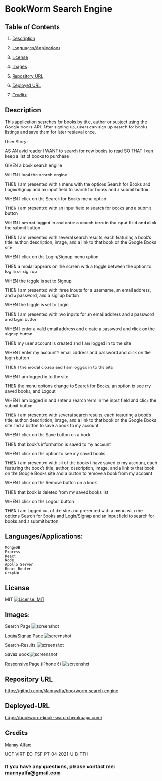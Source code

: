 # BookWorm Search Engine

## Table of Contents
1. [Description](#description)

2. [Languages/Applications](#languages-applications)

3. [License](#license)

4. [Images](#images)

5. [Repository URL](#repository-url)

6. [Deployed URL](#deployed-url)

7. [Credits](#credits)

## Description
This application searches for books by title, author or subject using the Google books API.
After signing up, users can sign up search for books listings and save them for later retrieval once.

User Story:

AS AN avid reader
I WANT to search for new books to read
SO THAT I can keep a list of books to purchase

GIVEN a book search engine

WHEN I load the search engine

THEN I am presented with a menu with the options Search for Books and Login/Signup and an input 
field to search for books and a submit button

WHEN I click on the Search for Books menu option

THEN I am presented with an input field to search for books and a submit button

WHEN I am not logged in and enter a search term in the input field and click the submit button

THEN I am presented with several search results, each featuring a book’s title, author, 
description, image, and a link to that book on the Google Books site

WHEN I click on the Login/Signup menu option

THEN a modal appears on the screen with a toggle between the option to log in or sign up

WHEN the toggle is set to Signup

THEN I am presented with three inputs for a username, an email address, and a password, and a 
signup button

WHEN the toggle is set to Login

THEN I am presented with two inputs for an email address and a password and login button

WHEN I enter a valid email address and create a password and click on the signup button

THEN my user account is created and I am logged in to the site

WHEN I enter my account’s email address and password and click on the login button

THEN I the modal closes and I am logged in to the site

WHEN I am logged in to the site

THEN the menu options change to Search for Books, an option to see my saved books, and Logout

WHEN I am logged in and enter a search term in the input field and click the submit button

THEN I am presented with several search results, each featuring a book’s title, author, description, image, and a link to that book on the Google Books site and a button to save a book to my account

WHEN I click on the Save button on a book

THEN that book’s information is saved to my account

WHEN I click on the option to see my saved books

THEN I am presented with all of the books I have saved to my account, each featuring the book’s title, author, description, image, and a link to that book on the Google Books site and a button to remove a book from my account

WHEN I click on the Remove button on a book

THEN that book is deleted from my saved books list

WHEN I click on the Logout button

THEN I am logged out of the site and presented with a menu with the options Search for Books and Login/Signup and an input field to search for books and a submit button  


## Languages/Applications:

    MongoDB
    Express
    React
    Node
    Apollo Server 
    React Router
    GraphQL


## License
MIT [![License: MIT](https://img.shields.io/badge/License-MIT-yellow.svg)](https://opensource.org/licenses/MIT)

  
## Images:
Search Page
![screenshot](https://github.com/Mannyalfa/bookworm-search-engine/blob/main/client/src/images/search-page.jpg)

Login/Signup Page
![screenshot](https://github.com/Mannyalfa/bookworm-search-engine/blob/main/client/src/images/login.jpg)

Search-Results
![screenshot](https://github.com/Mannyalfa/bookworm-search-engine/blob/main/client/src/images/search-results.jpg)

Saved Book
![screenshot](https://github.com/Mannyalfa/bookworm-search-engine/blob/main/client/src/images/saved-books.jpg)

Responsive Page (iPhone 6)
![screenshot](https://github.com/Mannyalfa/bookworm-search-engine/blob/main/client/src/images/responsive-page.jpg)

## Repository URL
https://github.com/Mannyalfa/bookworm-search-engine

## Deployed-URL
https://bookworm-book-search.herokuapp.com/
  
## Credits
Manny Alfaro

UCF-VIRT-BO-FSF-PT-04-2021-U-B-TTH



### If you have any questions, please contact me: mannyalfa@gmail.com

